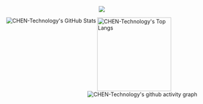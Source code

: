 <p align="center">
<img src="https://capsule-render.vercel.app/api?type=waving&color=timeGradient&height=300&&section=header&text={Hi!这里是陈缘科技。}&fontSize=90&fontAlign=50&fontAlignY=30&desc={分享科技，分享生活。}&descAlign=50&descSize=30&descAlignY=60&animation=twinkling" />
</p>
<a href="https://github.com/CHEN-Technology">
  <img align="left" alt="CHEN-Technology's GitHub Stats" src="https://github-readme-stats.chentech.asia/api?username=CHEN-Technology&theme=tokyonight&show_icons=true" />
</a
<a href="https://github.com/CHEN-Technology">
  <img align="center" alt="CHEN-Technology's Top Langs" height="195px" src="https://github-readme-stats.chentech.asia/api/top-langs/?username=CHEN-Technology&layout=compact&theme=tokyonight" />
</a>
<a href="https://github.com/CHEN-Technology">
  <img align="right" alt="CHEN-Technology's github activity graph" src="https://github-readme-activity-graph.vercel.app/graph?username=CHEN-Technology&theme=tokyo-night" />
</a>

